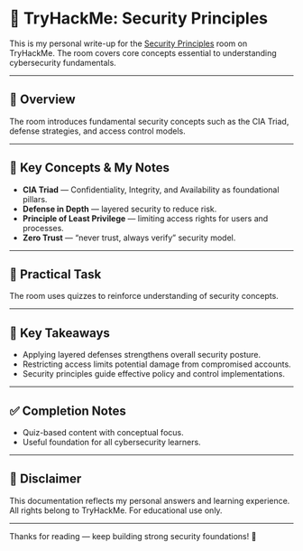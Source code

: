 # 🧱 TryHackMe: Security Principles

This is my personal write-up for the [Security Principles](https://tryhackme.com/room/securityprinciples) room on TryHackMe. The room covers core concepts essential to understanding cybersecurity fundamentals.

---

## 📘 Overview

The room introduces fundamental security concepts such as the CIA Triad, defense strategies, and access control models.

---

## 🔗 Key Concepts & My Notes

- **CIA Triad** — Confidentiality, Integrity, and Availability as foundational pillars.  
- **Defense in Depth** — layered security to reduce risk.  
- **Principle of Least Privilege** — limiting access rights for users and processes.  
- **Zero Trust** — “never trust, always verify” security model.

---

## 🧪 Practical Task

The room uses quizzes to reinforce understanding of security concepts.

---

## 📝 Key Takeaways

- Applying layered defenses strengthens overall security posture.  
- Restricting access limits potential damage from compromised accounts.  
- Security principles guide effective policy and control implementations.

---

## ✅ Completion Notes

- Quiz-based content with conceptual focus.  
- Useful foundation for all cybersecurity learners.

---

## 📜 Disclaimer

This documentation reflects my personal answers and learning experience. All rights belong to TryHackMe. For educational use only.

---

Thanks for reading — keep building strong security foundations! 🔐
